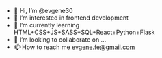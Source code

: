 - 👋 Hi, I’m @evgene30
- 👀 I’m interested in frontend development
- 🌱 I’m currently learning HTML+CSS+JS+SASS+SQL+React+Python+Flask
- 💞️ I’m looking to collaborate on ...
- 📫 How to reach me evgene.fe@gmail.com
